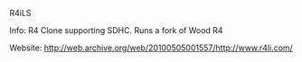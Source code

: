 R4iLS

Info:
R4 Clone supporting SDHC. Runs a fork of Wood R4

Website:
http://web.archive.org/web/20100505001557/http://www.r4li.com/